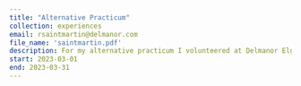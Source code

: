 ```yaml
---
title: "Alternative Practicum"
collection: experiences
email: rsaintmartin@delmanor.com
file_name: 'saintmartin.pdf'
description: For my alternative practicum I volunteered at Delmanor Elgin Mills Retirement Residence for 3 weeks. I worked with independent, assisted, and memory plus residents. The memory plus community is a separate living space for residents with Alzheimer's and dementia. I taught art classes and assisted in exercise classes. I also created programs for different celebrations and holidays. 
start: 2023-03-01
end: 2023-03-31
---
```

